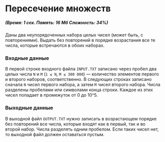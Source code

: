 # Пересечение множеств
##### _(Время: 1 сек. Память: 16 Мб Сложность: 34%)_

Даны два неупорядоченных набора целых чисел (может быть, с повторениями). Выдать без повторений в порядке возрастания все те числа, которые встречаются в обоих наборах.

### Входные данные
В первой строке входного файла `INPUT.TXT` записано через пробел два целых числа `N` и `М` (`1 ≤ N`, `М ≤ 300 000`) — количество элементов первого и второго наборов, соответственно. В следующих строках записано сначала `N` чисел первого набора, а затем `M` чисел второго набора. Числа разделены пробелами или символами конца строки. Каждое из этих чисел попадает в промежуток от 0 до 10^5.

### Выходные данные
В выходной файл `OUTPUT.TXT` нужно записать в возрастающем порядке без повторений все числа, которые входят как в первый, так и во второй набор. Числа разделять одним пробелом. Если таких чисел нет, то выходной файл должен оставаться пустым.